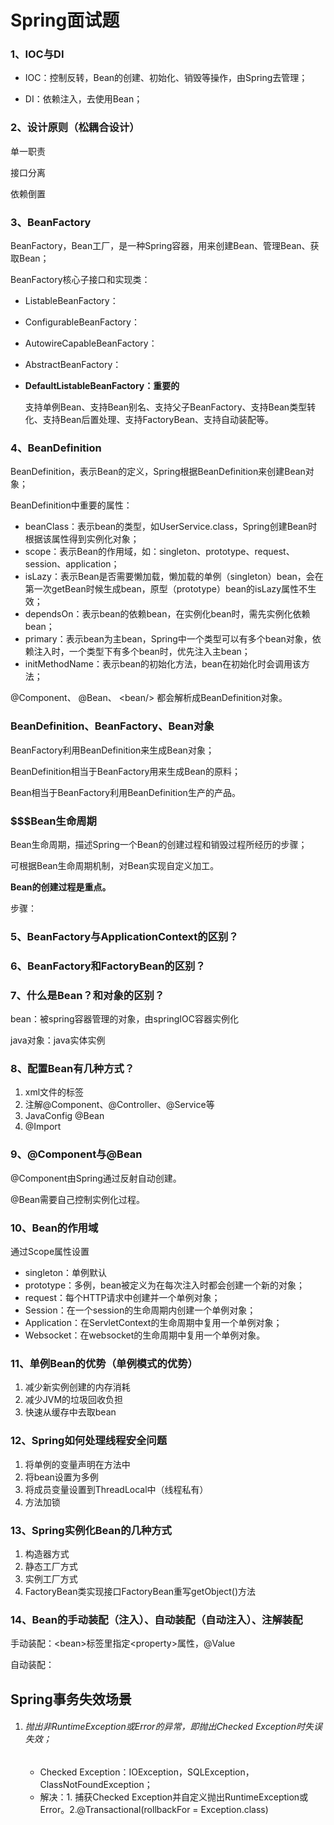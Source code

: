 # Spring面试题

### 1、IOC与DI

- IOC：控制反转，Bean的创建、初始化、销毁等操作，由Spring去管理；

- DI：依赖注入，去使用Bean；

### 2、设计原则（松耦合设计）

单一职责

接口分离

依赖倒置

### 3、BeanFactory

BeanFactory，Bean工厂，是一种Spring容器，用来创建Bean、管理Bean、获取Bean；

BeanFactory核心子接口和实现类：

- ListableBeanFactory：

- ConfigurableBeanFactory：

- AutowireCapableBeanFactory：

- AbstractBeanFactory：

- **DefaultListableBeanFactory：重要的**

  支持单例Bean、支持Bean别名、支持父子BeanFactory、支持Bean类型转化、支持Bean后置处理、支持FactoryBean、支持自动装配等。

### 4、BeanDefinition

BeanDefinition，表示Bean的定义，Spring根据BeanDefinition来创建Bean对象；

BeanDefinition中重要的属性：

- beanClass：表示bean的类型，如UserService.class，Spring创建Bean时根据该属性得到实例化对象；
- scope：表示Bean的作用域，如：singleton、prototype、request、session、application；
- isLazy：表示Bean是否需要懒加载，懒加载的单例（singleton）bean，会在第一次getBean时候生成bean，原型（prototype）bean的isLazy属性不生效；
- dependsOn：表示bean的依赖bean，在实例化bean时，需先实例化依赖bean；
- primary：表示bean为主bean，Spring中一个类型可以有多个bean对象，依赖注入时，一个类型下有多个bean时，优先注入主bean；
- initMethodName：表示bean的初始化方法，bean在初始化时会调用该方法；

@Component、 @Bean、 \<bean/> 都会解析成BeanDefinition对象。

### BeanDefinition、BeanFactory、Bean对象

BeanFactory利用BeanDefinition来生成Bean对象；

BeanDefinition相当于BeanFactory用来生成Bean的原料；

Bean相当于BeanFactory利用BeanDefinition生产的产品。

### $$$$$$$Bean生命周期

Bean生命周期，描述Spring一个Bean的创建过程和销毁过程所经历的步骤；

可根据Bean生命周期机制，对Bean实现自定义加工。

**Bean的创建过程是重点。**

步骤：

### 5、BeanFactory与ApplicationContext的区别？



### 6、BeanFactory和FactoryBean的区别？



### 7、什么是Bean？和对象的区别？

bean：被spring容器管理的对象，由springIOC容器实例化

java对象：java实体实例

### 8、配置Bean有几种方式？

1. xml文件的<bean>标签
2. 注解@Component、@Controller、@Service等
3. JavaConfig @Bean
4. @Import

### 9、@Component与@Bean

@Component由Spring通过反射自动创建。

@Bean需要自己控制实例化过程。

### 10、Bean的作用域

通过Scope属性设置

- singleton：单例默认
- prototype：多例，bean被定义为在每次注入时都会创建一个新的对象；
- request：每个HTTP请求中创建并一个单例对象；
- Session：在一个session的生命周期内创建一个单例对象；
- Application：在ServletContext的生命周期中复用一个单例对象；
- Websocket：在websocket的生命周期中复用一个单例对象。

### 11、单例Bean的优势（单例模式的优势）

1. 减少新实例创建的内存消耗
2. 减少JVM的垃圾回收负担
3. 快速从缓存中去取bean

### 12、Spring如何处理线程安全问题

1. 将单例的变量声明在方法中
2. 将bean设置为多例
3. 将成员变量设置到ThreadLocal中（线程私有）
4. 方法加锁

### 13、Spring实例化Bean的几种方式

1. 构造器方式
2. 静态工厂方式
3. 实例工厂方式
4. FactoryBean类实现接口FactoryBean重写getObject()方法

### 14、Bean的手动装配（注入）、自动装配（自动注入）、注解装配

手动装配：\<bean>标签里指定\<property>属性，@Value

自动装配：



## Spring事务失效场景

1. ###### 抛出非RuntimeException或Error的异常，即抛出Checked Exception时失误失效；

   - Checked Exception：IOException，SQLException，ClassNotFoundException；
   - 解决：1. 捕获Checked Exception并自定义抛出RuntimeException或Error。2.@Transactional(rollbackFor = Exception.class)
